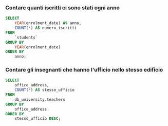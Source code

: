 ### Contare quanti iscritti ci sono stati ogni anno
```` SQL
SELECT 
    YEAR(enrolment_date) AS anno,
    COUNT(*) AS numero_iscritti
FROM 
    `students`
GROUP BY 
    YEAR(enrolment_date)
ORDER BY 
    anno;
````

### Contare gli insegnanti che hanno l'ufficio nello stesso edificio
```` SQL
SELECT 
    office_address,
    COUNT(*) AS stesso_ufficio
FROM 
    db_university.teachers
GROUP BY 
    office_address
ORDER BY 
    stesso_ufficio DESC;
````